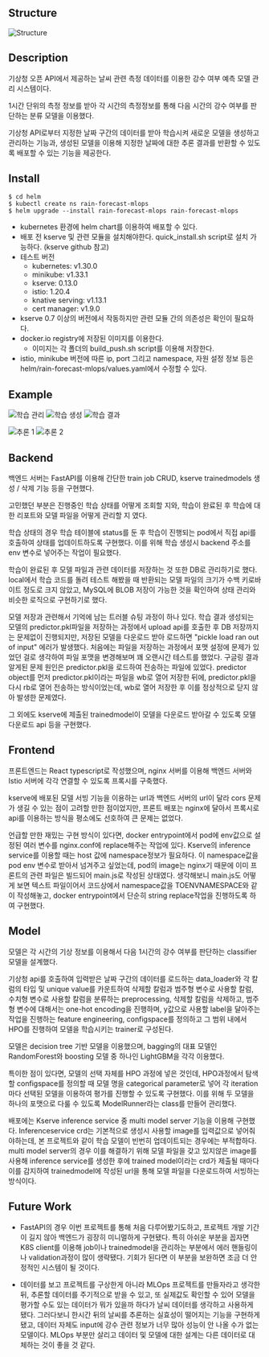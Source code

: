 ## Structure

![Structure](rain-forecast/rain_structure.png)

## Description

기상청 오픈 API에서 제공하는 날씨 관련 측정 데이터를 이용한 강수 여부 예측 모델 관리 시스템이다.

1시간 단위의 측정 정보를 받아 각 시간의 측정정보를 통해 다음 시간의 강수 여부를 판단하는 분류 모델을 이용했다.

기상청 API로부터 지정한 날짜 구간의 데이터를 받아 학습시켜 새로운 모델을 생성하고 관리하는 기능과,
생성된 모델을 이용해 지정한 날짜에 대한 추론 결과를 반환할 수 있도록 배포할 수 있는 기능을 제공한다.

## Install

```commandline
$ cd helm
$ kubectl create ns rain-forecast-mlops
$ helm upgrade --install rain-forecast-mlops rain-forecast-mlops
```

- kubernetes 환경에 helm chart를 이용하여 배포할 수 있다.
- 배포 전 kserve 및 관련 모듈을 설치해야한다. quick_install.sh script로 설치 가능하다. (kserve github 참고)
- 테스트 버전
  - kubernetes: v1.30.0
  - minikube: v1.33.1
  - kserve: 0.13.0
  - istio: 1.20.4
  - knative serving: v1.13.1
  - cert manager: v1.9.0
- kserve 0.7 이상의 버전에서 작동하지만 관련 모듈 간의 의존성은 확인이 필요하다.
- docker.io registry에 저장된 이미지를 이용한다.
  - 이미지는 각 폴더의 build_push.sh script를 이용해 저장한다.
- istio, minikube 버전에 따른 ip, port 그리고 namespace, 자원 설정 정보 등은 helm/rain-forecast-mlops/values.yaml에서 수정할 수 있다.

## Example

![학습 관리](rain-forecast/rain_train_list.png)
![학습 생성](rain-forecast/rain_train_create.png)
![학습 결과](rain-forecast/rain_model.png)

![추론 1](rain-forecast/rain_infer.png)
![추론 2](rain-forecast/rain_infer2.png)

## Backend

백엔드 서버는 FastAPI를 이용해 간단한 train job CRUD, kserve trainedmodels 생성 / 삭제 기능 등을 구현했다.

고민했던 부분은 진행중인 학습 상태를 어떻게 조회할 지와, 학습이 완료된 후 학습에 대한 리포트와 모델 파일을 어떻게 관리할 지 였다.

학습 상태의 경우 학습 테이블에 status를 둔 후 학습이 진행되는 pod에서 직접 api를 호출하여 상태를 업데이트하도록 구현했다.
이를 위해 학습 생성시 backend 주소를 env 변수로 넣어주는 작업이 필요했다.

학습이 완료된 후 모델 파일과 관련 데이터를 저장하는 것 또한 DB로 관리하기로 했다.
local에서 학습 코드를 돌려 테스트 해봤을 때 반환되는 모델 파일의 크기가 수백 키로바이트 정도로 크지 않았고,
MySQL에 BLOB 저장이 가능한 것을 확인하여 상태 관리와 비슷한 로직으로 구현하기로 했다.

모델 저장과 관련해서 기억에 남는 트러블 슈팅 과정이 하나 있다. 학습 결과 생성되는 모델의 predictor.pkl파일을 저장하는 과정에서
upload api를 호출한 후 DB 저장까지는 문제없이 진행되지만, 저장된 모델을 다운로드 받아 로드하면 "pickle load ran out of input" 에러가 발생했다.
처음에는 파일을 저장하는 과정에서 포맷 설정에 문제가 있었던 걸로 생각하여 파일 포맷을 변경해보며 꽤 오랜시간 테스트를 했었다.
구글링 결과 알게된 문제 원인은 predictor.pkl을 로드하여 전송하는 파일에 있었다.
predictor object를 먼저 predictor.pkl이라는 파일을 wb로 열어 저장한 뒤에,
predictor.pkl을 다시 rb로 열어 전송하는 방식이었는데, wb로 열어 저장한 후 이를 정상적으로 닫지 않아 발생한 문제였다.

그 외에도 kserve에 제출된 trainedmodel이 모델을 다운로드 받아갈 수 있도록 모델 다운로드 api 등을 구현했다.

## Frontend

프론트엔드는 React typescript로 작성했으며, nginx 서버를 이용해 백엔드 서버와 Istio 서버에 각각 연결할 수 있도록 프록시를 구축했다.

kserve에 배포된 모델 서빙 기능을 이용하는 url과 백엔드 서버의 url이 달라 cors 문제가 생길 수 있는 점이 고려할 만한 점이었지만,
프론트 배포는 nginx에 달아서 프록시로 api를 이용하는 방식을 평소에도 선호하여 큰 문제는 없었다.

언급할 만한 재밌는 구현 방식이 있다면, docker entrypoint에서 pod에 env값으로 설정된 여러 변수를 nginx.conf에 replace해주는 작업에 있다.
Kserve의 inference service를 이용할 때는 host 값에 namespace정보가 필요하다.
이 namespace값을 pod env 변수로 받아서 넘겨주고 싶었는데, pod의 image는 nginx기 때문에 이미 프론트의 관련 파일은 빌드되어 main.js로 작성된 상태였다.
생각해보니 main.js도 어떻게 보면 텍스트 파일이어서 코드상에서 namespace값을 TOENVNAMESPACE와 같이 작성해놓고, docker entrypoint에서 단순히 string replace작업을 진행하도록 하여 구현했다.

## Model

모델은 각 시간의 기상 정보를 이용해서 다음 1시간의 강수 여부를 판단하는 classifier 모델을 설계했다.

기상청 api를 호출하여 입력받은 날짜 구간의 데이터를 로드하는 data_loader와
각 칼럼의 타입 및 unique value를 카운트하여 삭제할 칼럼과 범주형 변수로 사용할 칼럼, 수치형 변수로 사용할 칼럼을 분류하는 preprocessing,
삭제할 칼럼을 삭제하고, 범주형 변수에 대해서는 one-hot encoding을 진행하며, y값으로 사용할 label을 달아주는 작업을 진행하는 feature engineering,
configspace를 정의하고 그 범위 내에서 HPO를 진행하여 모델을 학습시키는 trainer로 구성된다.

모델은 decision tree 기반 모델을 이용했으며, bagging의 대표 모델인 RandomForest와 boosting 모델 중 하나인 LightGBM을 각각 이용했다.

특이한 점이 있다면, 모델의 선택 자체를 HPO 과정에 넣은 것인데,
HPO과정에서 탐색할 configspace를 정의할 때 모델 명을 categorical parameter로 넣어 각 iteration마다 선택된 모델을 이용하여 평가를 진행할 수 있도록 구현했다.
이를 위해 두 모델을 하나의 포맷으로 다룰 수 있도록 ModelRunner라는 class를 만들어 관리했다.

배포에는 Kserve inference service 중 multi model server 기능을 이용해 구현했다.
Inferenceservice crd는 기본적으로 생성시 사용할 image를 입력값으로 넣어줘야하는데,
본 프로젝트와 같이 학습 모델이 빈번히 업데이트되는 경우에는 부적합하다.
multi model server의 경우 이를 해결하기 위해 모델 파일을 갖고 있지않은 image를 사용해 inference service를 생성한 후에
trained model이라는 crd가 제출될 때마다 이를 감지하여 trainedmodel에 작성된 url을 통해 모델 파일을 다운로드하여 서빙하는 방식이다.

## Future Work

- FastAPI의 경우 이번 프로젝트를 통해 처음 다루어봤기도하고,
  프로젝트 개발 기간이 길지 않아 백엔드가 굉장히 미니멀하게 구현됐다.
  특히 아쉬운 부분을 꼽자면 K8S client를 이용해 job이나 trainedmodel을 관리하는 부분에서 에러 핸들링이나 validation과정이 많이 생략됐다.
  기회가 된다면 이 부분을 보완하면 조금 더 안정적인 시스템이 될 것이다.

- 데이터를 보고 프로젝트를 구상한게 아니라 MLOps 프로젝트를 만들자라고 생각한 뒤,
  추론할 데이터를 주기적으로 받을 수 있고, 또 실제값도 확인할 수 있어 모델을 평가할 수도 있는 데이터가 뭐가 있을까 하다가
  날씨 데이터를 생각하고 사용하게 됐다.
  그러다보니 한시간 뒤의 날씨를 추론하는 실효성이 떨어지는 기능을 구현하게 됐고, 데이터 자체도 input에 강수 관련 정보가 너무 많아
  성능이 안 나올 수가 없는 모델이다. MLOps 부분만 살리고 데이터 및 모델에 대한 설계는 다른 데이터로 대체하는 것이 좋을 것 같다.
